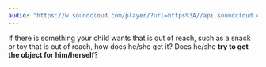 ```yaml
---
audio: "https://w.soundcloud.com/player/?url=https%3A//api.soundcloud.com/tracks/1472896552%3Fsecret_token%3Ds-qAcxDsuq72C&color=%23ff5500&auto_play=true&hide_related=false&show_comments=true&show_user=true&show_reposts=false&show_teaser=true&visual=true"
---
```


If there is something your child wants that is out of reach, such as a snack or toy that is out of reach, how does he/she get it? Does he/she <strong>try to get the object for him/herself</strong>?